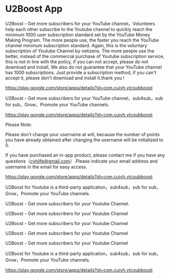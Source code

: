 # U2Boost App

U2Boost - Get more subscribers for your YouTube channel，Volunteers help each other subscribe to the Youtube channel to quickly reach the minimum 1000 user subscription standard set by the YouTube Money Making Program. The more people use, the faster you reach the YouTube channel minimum subscription standard. Again, this is the voluntary subscription of Youtube Channel by netizens. The more people use the better, instead of the commercial purchase of Youtube subscription service, this is not in line with the policy, if you can not accept, please do not download and install, We also do not guarantee that your YouTube channel has 1000 subscriptions. Just provide a subscription method, if you can't accept it, please don't download and install it.thank you  !

<https://play.google.com/store/apps/details?id=com.cuiyh.ytcsubboost>

U2Boost - Get more subscribers for your YouTube channel，sub4sub，sub for sub，Grow，Promote your YouTube channels.

<https://play.google.com/store/apps/details?id=com.cuiyh.ytcsubboost>



Please Note:

Please don't change your username at will, because the number of points you have already obtained after changing the username will be initialized to 0.



 If you have purchased an in-app product, please contact me if you have any questions（cyhlife@gmail.com）.Please indicate your email address and username in the email for easy access.



<https://play.google.com/store/apps/details?id=com.cuiyh.ytcsubboost>

U2Boost for Youtube is a third-party application，sub4sub，sub for sub，Grow，Promote your YouTube channels.

U2Boost  - Get more subscribers for your Youtube Channel.

U2Boost  - Get more subscribers for your Youtube Channel

U2Boost  - Get more subscribers for your Youtube Channel

U2Boost  - Get more subscribers for your Youtube Channel

U2Boost  - Get more subscribers for your Youtube Channel

U2Boost  for Youtube is a third-party application，sub4sub，sub for sub，Grow，Promote your YouTube channels.

<https://play.google.com/store/apps/details?id=com.cuiyh.ytcsubboost>
